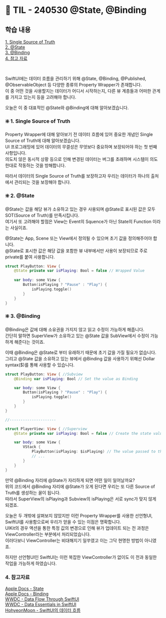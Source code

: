 # 📝 TIL - 240530 @State, @Binding
## 학습 내용
[1. Single Source of Truth](#-1-Single-Source-of-Truth)</br>
[2. @State](#-2-@State)</br>
[3. @Binding](#-3-@Binding)</br>
[4. 참고 자료](#4-참고-자료)</br>

</br>

SwiftUI에는 데이터 흐름을 관리하기 위해 @State, @Binding, @Published, @ObservableObject 등 다양한 종류의 Property Wrapper가 존재합니다.</br>
이 중 어떤 것을 사용할지는 데이터가 어디서 시작하는지, 다른 뷰 계층들과 어떠한 관계를 가지고 있는지 등을 고려해야 합니다.</br>

오늘은 이 중 대표적인 @State와 @Binding에 대해 알아보겠습니다.</br>

### ❇️ 1. Single Source of Truth
Property Wrapper에 대해 알아보기 전 데이터 흐름에 있어 중요한 개념인 Single Source of Truth에 대해 알아보겠습니다.</br>
UI 프로그래밍에 있어 데이터의 무결성은 무엇보다 중요하며 보장되어야 하는 첫 번째 사항입니다.</br>
의도치 않은 동시적 상황 등으로 인해 변경된 데이터는 버그를 초래하며 시스템이 의도한대로 작동하는 것을 방해합니다.</br>

따라서 데이터의 Single Source of Truth를 보장하고자 우리는 데이터가 하나의 출처에서 관리되는 것을 보장해야 합니다.</br>

### ❇️ 2. @State
@State는 값을 해당 뷰가 소유하고 있는 경우 사용되며 @State로 표시된 값은 모두 SOT(Source of Truth)를 만족시킵니다.</br>
여기서 또 고려해야 할점은 View는 Event의 Squence가 아닌 State의 Function 이라는 사실이죠.</br>

@State는 App, Scene 또는 View에서 정의될 수 있으며 초기 값을 정의해주어야 합니다.</br>
@State로 표시한 값은 해당 값을 포함한 뷰 내부에서만 사용이 보장되므로 주로 private를 붙여 사용합니다.</br>

```swift
struct PlayButton: View {
	@State private var isPlaying: Bool = false // Wrapped Value
	
	var body: some View {
		Button(isPlaying ? "Pause" : "Play") {
			isPlaying.toggle()
		}
	}
}
```

### ❇️ 3. @Binding
@Binding은 값에 대해 소유권을 가지지 않고 읽고 수정이 가능하게 해줍니다.</br>
간단히 말하면 SuperView가 소유하고 있는 @State 값을 SubView에서 수정이 가능하게 해준다는 것이죠.</br>

이때 @Binding은 @State로 부터 유래하기 때문에 초기 값을 가질 필요가 없습니다.</br>
그리고 @State 값을 소유하고 있는 뷰에서 @Binding 값을 사용하기 위해선 Dollar syntax($)를 통해 사용할 수 있습니다.</br>
```swift
struct PlayButton: View { //Subview
    @Binding var isPlaying: Bool // Set the value as Binding

    var body: some View {
        Button(isPlaying ? "Pause" : "Play") {
            isPlaying.toggle()
        }
    }
}

//---------------------

struct PlayerView: View { //Superview
    @State private var isPlaying: Bool = false // Create the state value

    var body: some View {
        VStack {
            PlayButton(isPlaying: $isPlaying) // The value passed to the subview when ever it changed.
            // ...
        }
    }
}
```

만약 @Binding 자리에 @State가 자리하게 되면 어떤 일이 일어날까요?</br>
위의 코드에서 @Binding 자리에 @State가 오게 된다면 우리는 또 다른 Source of Truth를 생성하는 꼴이 됩니다.</br>
따라서 SuperView의 isPlaying과 Subview의 isPlaying은 서로 sync가 맞지 않게 되겠죠.</br>

오늘은 두 개밖에 살펴보지 않았지만 이런 Property Wrapper를 사용한 선언형UI, SwiftUI를 사용함으로써 우리가 얻을 수 있는 이점은 명확합니다.</br>
UIKit의 경우 액션을 통한 특정 값의 변경으로 인해 뷰가 업데이트 되는 전 과정은 ViewController라는 부분에서 처리되었습니다.</br>
이러다보니 ViewController는 비대해지기 일쑤였고 이는 그닥 현명한 방법이 아니였죠.</br>

하지만 선언형UI인 SwiftUI는 이런 복잡한 ViewController가 없이도 이 전과 동일한 작업을 가능하게 하였습니다.</br>

### 4. 참고자료
[Apple Docs - State](https://developer.apple.com/documentation/swiftui/state)</br>
[Apple Docs - Binding](https://developer.apple.com/documentation/swiftui/binding)</br>
[WWDC - Data Flow Through SwiftUI](https://developer.apple.com/videos/play/wwdc2019/226/)</br>
[WWDC - Data Essentials in SwiftUI](https://developer.apple.com/videos/play/wwdc2020/10040/)</br>
[HohyeonMoon - SwiftUI의 데이터 흐름](https://www.hohyeonmoon.com/blog/swiftui-data-flow)</br>
